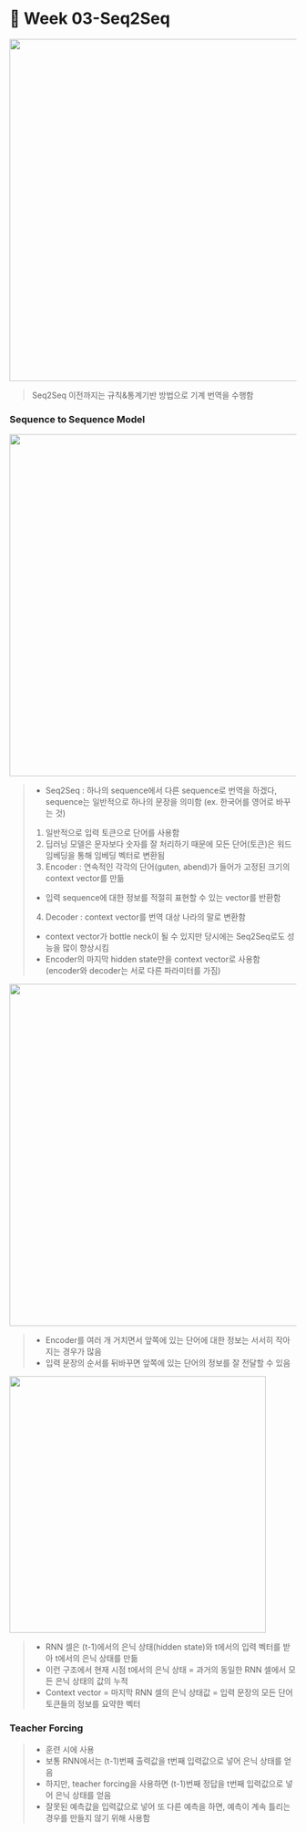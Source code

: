# 🐥 Week 03-Seq2Seq


<img src="https://user-images.githubusercontent.com/33839093/110072191-bd6a8680-7dc0-11eb-8458-e862613c3d6e.JPG" width="600">

> Seq2Seq 이전까지는 규칙&통계기반 방법으로 기계 번역을 수행함

### Sequence to Sequence Model
<img src="https://user-images.githubusercontent.com/33839093/110072264-da06be80-7dc0-11eb-85a4-93f4fc506378.png" width="600">

> - Seq2Seq : 하나의 sequence에서 다른 sequence로 번역을 하겠다, sequence는 일반적으로 하나의 문장을 의미함 (ex. 한국어를 영어로 바꾸는 것)
> 1) 일반적으로 입력 토큰으로 단어를 사용함
> 2) 딥러닝 모델은 문자보다 숫자를 잘 처리하기 때문에 모든 단어(토큰)은 워드 임베딩을 통해 임베딩 벡터로 변환됨
> 3) Encoder : 연속적인 각각의 단어(guten, abend)가 들어가 고정된 크기의 context vector를 만듦
> - 입력 sequence에 대한 정보를 적절히 표현할 수 있는 vector를 반환함
> 4) Decoder : context vector를 번역 대상 나라의 말로 변환함
> - context vector가 bottle neck이 될 수 있지만 당시에는 Seq2Seq로도 성능을 많이 향상시킴
> - Encoder의 마지막 hidden state만을 context vector로 사용함 (encoder와 decoder는 서로 다른 파라미터를 가짐)

<img src="https://user-images.githubusercontent.com/33839093/110072310-ea1e9e00-7dc0-11eb-8d6d-1fd7d0e8ea87.png" width="600">

> - Encoder를 여러 개 거치면서 앞쪽에 있는 단어에 대한 정보는 서서히 작아지는 경우가 많음
> - 입력 문장의 순서를 뒤바꾸면 앞쪽에 있는 단어의 정보를 잘 전달할 수 있음  

<img src="https://user-images.githubusercontent.com/33839093/110072315-ebe86180-7dc0-11eb-9a6a-c7681f6ba63c.png" width="450">

> - RNN 셀은 (t-1)에서의 은닉 상태(hidden state)와 t에서의 입력 벡터를 받아 t에서의 은닉 상태를 만듦
> - 이런 구조에서 현재 시점 t에서의 은닉 상태 = 과거의 동일한 RNN 셀에서 모든 은닉 상태의 값의 누적
> - Context vector = 마지막 RNN 셀의 은닉 상태값 = 입력 문장의 모든 단어 토큰들의 정보를 요약한 벡터

### Teacher Forcing
> - 훈련 시에 사용
> - 보통 RNN에서는 (t-1)번째 출력값을 t번째 입력값으로 넣어 은닉 상태를 얻음
> - 하지만, teacher forcing을 사용하면 (t-1)번째 정답을 t번째 입력값으로 넣어 은닉 상태를 얻음
> - 잘못된 예측값을 입력값으로 넣어 또 다른 예측을 하면, 예측이 계속 틀리는 경우를 만들지 않기 위해 사용함
